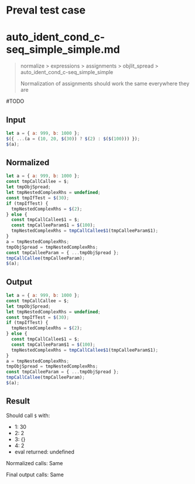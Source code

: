 # Preval test case

# auto_ident_cond_c-seq_simple_simple.md

> normalize > expressions > assignments > objlit_spread > auto_ident_cond_c-seq_simple_simple
>
> Normalization of assignments should work the same everywhere they are

#TODO

## Input

`````js filename=intro
let a = { a: 999, b: 1000 };
$({ ...(a = (10, 20, $(30)) ? $(2) : $($(100))) });
$(a);
`````

## Normalized

`````js filename=intro
let a = { a: 999, b: 1000 };
const tmpCallCallee = $;
let tmpObjSpread;
let tmpNestedComplexRhs = undefined;
const tmpIfTest = $(30);
if (tmpIfTest) {
  tmpNestedComplexRhs = $(2);
} else {
  const tmpCallCallee$1 = $;
  const tmpCalleeParam$1 = $(100);
  tmpNestedComplexRhs = tmpCallCallee$1(tmpCalleeParam$1);
}
a = tmpNestedComplexRhs;
tmpObjSpread = tmpNestedComplexRhs;
const tmpCalleeParam = { ...tmpObjSpread };
tmpCallCallee(tmpCalleeParam);
$(a);
`````

## Output

`````js filename=intro
let a = { a: 999, b: 1000 };
const tmpCallCallee = $;
let tmpObjSpread;
let tmpNestedComplexRhs = undefined;
const tmpIfTest = $(30);
if (tmpIfTest) {
  tmpNestedComplexRhs = $(2);
} else {
  const tmpCallCallee$1 = $;
  const tmpCalleeParam$1 = $(100);
  tmpNestedComplexRhs = tmpCallCallee$1(tmpCalleeParam$1);
}
a = tmpNestedComplexRhs;
tmpObjSpread = tmpNestedComplexRhs;
const tmpCalleeParam = { ...tmpObjSpread };
tmpCallCallee(tmpCalleeParam);
$(a);
`````

## Result

Should call `$` with:
 - 1: 30
 - 2: 2
 - 3: {}
 - 4: 2
 - eval returned: undefined

Normalized calls: Same

Final output calls: Same
